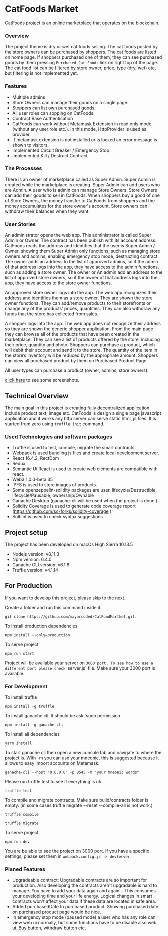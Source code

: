 # CatFoods Market

CatFoods project is an online marketplace that operates on the blockchain.

### Overview

The project theme is dry or wet cat foods selling. The cat foods posted by the store owners can be purchased by shoppers. The cat foods are listed on home page. If shoppers purchased one of them, they can see purchased goods by them pressing `Purchased Cat Foods` link on right top of the page. The cat food list can be filtered by store owner, price, type (dry, wet) etc, but filtering is not implemented yet.

### Features

- Multiple admins
- Store Owners can manage their goods on a single page.
- Stoppers can list own purchased goods.
- All user roles can sopping on CatFoods.
- Contract Base Authentication
- CatFoods can work without Metamask Extension in read only mode (without any user role etc.). In this mode, HttpProvider is used as provider.
- If metamask extension is not installed or is locked an error message is shown to visitors.
- Implemented Circuit Breaker / Emergency Stop
- Implemented Kill / Destruct Contract

### The Processes

There is an owner of marketplace called as Super Admin. Super Admin is created while the marketplace is creating.
Super Admin can add users who are Admin. A user who is admin can manage Store Owners. Store Owners can add their goods to sell in CatFoods.
When shoppers buy a good of one of Store Owners, the money transfer to CatFoods from shoppers and the money accumulates for the store owner's account. Store owners can withdraw their balances when they want.

### User Stories
An administrator opens the web app. This administrator is called Super Admin or Owner. The contract has been publish with its account address.
CatFoods reads the address and identifies that the user is Super Admin / Owner, showing them Super Admin only functions, such as managing store
owners and admins, enabling emergency stop mode, destructing contract.
The owner adds an address to the list of approved admins, so if the admin of that address logs into the app, they have access to the admin functions, such as adding a store owner.
The owner or An admin add an address to the list of approved store owners, so if the owner of that address logs into the app, they have access to the store owner functions.

An approved store owner logs into the app. The web app recognizes their address and identifies them as a store owner.
They are shown the store owner functions. They can add/remove products to their storefronts or change any of the products’ prices, quantities.
They can also withdraw any funds that the store has collected from sales.

A shopper logs into the app. The web app does not recognize their address so they are shown the generic shopper application.
From the main page they can browse all of the products that have been created in the marketplace.
They can see a list of products offered by the store, including their price, quantity and photo.
Shoppers can purchase a product, which will debit their account and send it to the store. The quantity of the item in the store’s inventory will be reduced
by the appropriate amount. Shoppers can view all purchased product by them on Purchased Product Page.

All user types can purchase a product (owner, admins, store owners).

[click here](documentation/screenshots.md) to see some screenshots.


## Technical Overview

The main goal in this project is creating fully decentralized application include product text, image etc. CatFoods is design a single page javascript application and it works any http server can serve static html, js files. It is started from zero using `truffle init` command.

### Used Technologies and software packages

- Truffle is used to test, compile, migrate the smart contracts.
- Webpack is used bundling js files and create local development server.
- React 16.4.2, RectDom
- Redux
- Semantic Ui React is used to create web elements are compatible with react.
- Web3 1.0.0-beta.35
- IPFS is used to store images of products. 
- Some openzeppelin-solidity packages are user. lifecycle/Destructible, lifecycle/Pausable, ownership/Ownable
- Ganache Desktop (ganache-cli will be used when the project is done.)
- Solidity Coverage is used to generate code coverage report (https://github.com/sc-forks/solidity-coverage )
- Solhint is used to check syntax suggestions

## Project setup

The project has been developed on macOs High Sierra 10.13.5

- Nodejs version: v8.11.3
- Npm version: 6.4.0
- Ganache CLI version: v6.1.8
- Truffle version: v4.1.14

## For Production

If you want to develop this project, please skip to the next.

Create a folder and run this command inside it.

    git clone https://github.com/mayorcoded/CatFoodMartket.git.

To install production dependencies

    npm install --only=production

To serve project

    npm run start

Project will be available your server on `3000 port. To see how to use a different port please check `server.js` file. Make sure your 3000 port is available.

### For Development

To install truffle

    npm install -g truffle

To install ganache cli. It should be ask `sudo permission

    npm install -g ganache-cli

To install all dependencies

    yarn install

To start ganache cli then open a new console tab and navigate to where the project is. With -m you can use your mneonic, this is suggested because it allows to easy import accounts on Metamask.

    ganache-cli --host "0.0.0.0" -p 8545 -m "your mneonic words"

Please run truffle test to see if everything is ok.

    truffle test

To compile and migrate contracts. Make sure build/contracts folder is empty. (in some cases truffle migrate --reset --compile-all is not work.)

    truffle compile

    truffle migrate

To serve project.

    npm run dev

You are be able to see the project on 3000 port. If you have a specific settings, please set them in `webpack.config.js -> devServer`


### Planed Features
- Upgradeable contract: Upgradable contracts are so important for production. Also developing the contracts aren't upgradable is hard to manage.
You have to add your data again and again... This consumes your developing time and your life energy. Logical changes in smart contracts won't affect your data if these data are located in safe area.
- Added purchasedDate to purchased product. Showing purchased date on purchased product page would be nice.
- In emergency stop mode (paused mode) a user who has any role can view web ui normally, but some functions have to be disable also web ui. Buy button, withdraw button etc.